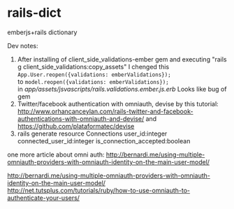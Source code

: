 rails-dict
==========

emberjs+rails dictionary


Dev notes:  
1. After installing of  client_side_validations-ember gem and executing "rails g client_side_validations:copy_assets"  I chenged
this   
 `App.User.reopen({validations: emberValidations});`   
to
 `model.reopen({validations: emberValidations});`    
in *app/assets/jsvascripts/rails.validations.ember.js.erb*
Looks like bug of gem
2. Twitter/facebook authentication with omniauth, devise  by this tutorial:
 http://www.orhancanceylan.com/rails-twitter-and-facebook-authentications-with-omniauth-and-devise/
 and
 https://github.com/plataformatec/devise
3. rails generate resource Connections user_id:integer connected_user_id:integer is_connection_accepted:boolean

 one more article about omni auth: http://bernardi.me/using-multiple-omniauth-providers-with-omniauth-identity-on-the-main-user-model/

http://bernardi.me/using-multiple-omniauth-providers-with-omniauth-identity-on-the-main-user-model/
 http://net.tutsplus.com/tutorials/ruby/how-to-use-omniauth-to-authenticate-your-users/
